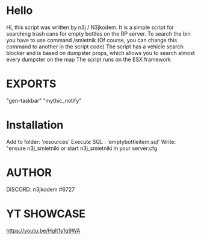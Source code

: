# Hello

Hi, this script was written by n3j / N3jkodem. 
It is a simple script for searching trash cans for empty bottles on the RP server. 
To search the bin you have to use  command /smietnik (Of course, you can change this command to another in the script code)
The script has a vehicle search blocker and is based on dumpster props, which allows you to search almost every dumpster on the map
The script runs on the ESX framework





# EXPORTS 
"gen-taskbar"
"mythic_notify"


# Installation
Add to folder: 'resources'
Execute SQL : 'emptybottleitem.sql'
Write: "ensure n3j_smietniki or start n3j_smietniki in your server.cfg


# AUTHOR

DISCORD: n3jkodem #6727

# YT SHOWCASE
https://youtu.be/Hglt1s1q9WA
